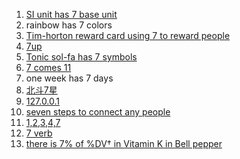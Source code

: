 1. [SI unit has 7 base unit](https://en.wikipedia.org/wiki/International_System_of_Units)
2. rainbow has 7 colors
3. [Tim-horton reward card using 7 to reward people](https://www.timhortons.ca/?lang=en&locale-selected=1) 
4. [7up](https://www.7up.com/en) 
5. [Tonic sol-fa has 7 symbols](https://en.wikipedia.org/wiki/Tonic_sol-fa)
6. [7 comes 11](https://www.phrases.org.uk/bulletin_board/55/messages/732.html)
7. one week has 7 days
8. [北斗7星](https://zh.wikipedia.org/zh/%E5%8C%97%E6%96%97%E4%B8%83%E6%98%9F)
9. [127.0.0.1](https://en.wikipedia.org/wiki/Localhost)
10. [seven steps to connect any people](https://en.wikipedia.org/wiki/Six_degrees_of_separation)
11. [1,2,3,4,7](https://en.wikipedia.org/wiki/Golden_spiral#/media/File:Lucas_number_spiral.svg)
12. [7 verb](https://blog.fastfedora.com/2012/01/1-motto-7-verbs-for-2012.html)
13. [there is 7% of %DV† in Vitamin K in Bell pepper](https://en.wikipedia.org/wiki/Bell_pepper)

